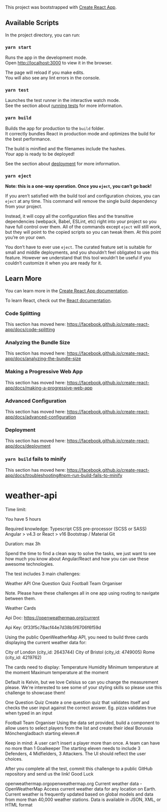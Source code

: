 This project was bootstrapped with [Create React App](https://github.com/facebook/create-react-app).

## Available Scripts

In the project directory, you can run:

### `yarn start`

Runs the app in the development mode.<br />
Open [http://localhost:3000](http://localhost:3000) to view it in the browser.

The page will reload if you make edits.<br />
You will also see any lint errors in the console.

### `yarn test`

Launches the test runner in the interactive watch mode.<br />
See the section about [running tests](https://facebook.github.io/create-react-app/docs/running-tests) for more information.

### `yarn build`

Builds the app for production to the `build` folder.<br />
It correctly bundles React in production mode and optimizes the build for the best performance.

The build is minified and the filenames include the hashes.<br />
Your app is ready to be deployed!

See the section about [deployment](https://facebook.github.io/create-react-app/docs/deployment) for more information.

### `yarn eject`

**Note: this is a one-way operation. Once you `eject`, you can’t go back!**

If you aren’t satisfied with the build tool and configuration choices, you can `eject` at any time. This command will remove the single build dependency from your project.

Instead, it will copy all the configuration files and the transitive dependencies (webpack, Babel, ESLint, etc) right into your project so you have full control over them. All of the commands except `eject` will still work, but they will point to the copied scripts so you can tweak them. At this point you’re on your own.

You don’t have to ever use `eject`. The curated feature set is suitable for small and middle deployments, and you shouldn’t feel obligated to use this feature. However we understand that this tool wouldn’t be useful if you couldn’t customize it when you are ready for it.

## Learn More

You can learn more in the [Create React App documentation](https://facebook.github.io/create-react-app/docs/getting-started).

To learn React, check out the [React documentation](https://reactjs.org/).

### Code Splitting

This section has moved here: https://facebook.github.io/create-react-app/docs/code-splitting

### Analyzing the Bundle Size

This section has moved here: https://facebook.github.io/create-react-app/docs/analyzing-the-bundle-size

### Making a Progressive Web App

This section has moved here: https://facebook.github.io/create-react-app/docs/making-a-progressive-web-app

### Advanced Configuration

This section has moved here: https://facebook.github.io/create-react-app/docs/advanced-configuration

### Deployment

This section has moved here: https://facebook.github.io/create-react-app/docs/deployment

### `yarn build` fails to minify

This section has moved here: https://facebook.github.io/create-react-app/docs/troubleshooting#npm-run-build-fails-to-minify
# weather-api

Time limit:

You have 5 hours

Required knowledge:
Typescript
CSS pre-processor (SCSS or SASS)
Angular > v4.3 or React > v16
Bootstrap / Material
Git

Duration: max 3h

Spend the time to find a clean way to solve the tasks, we just want to see how much you know about Angular/React and how you can use these awesome technologies.

The test includes 3 main challenges:

Weather API
One Question Quiz
Football Team Organiser

Note. Please have these challenges all in one app using routing to navigate between them.

Weather Cards

Api Doc: https://openweathermap.org/current

Api Key: 0f33f5c78acf44e7d38b5f6706f6f59d

Using the public OpenWeatherMap API, you need to build three cards displaying the current weather data for:

City of London (city_id: 2643744)
City of Bristol (city_id: 4749005)
Rome (city_id: 4219762)

The cards need to display:
Temperature
Humidity
Minimum temperature at the moment
Maximum temperature at the moment

Default is Kelvin, but we love Celsius so can you change the measurement please. We're interested to see some of your styling skills so please use this challenge to showcase them!

One Question Quiz
Create a one question quiz that validates itself and checks the user input against the correct answer. Eg. pizza validates true when typed in an input

Football Team Organiser
Using the data set provided, build a component to allow users to select players from the list and create their ideal Borussia Mönchengladbach starting eleven.#

Keep in mind:
A user can’t insert a player more than once.
A team can have no more than 1 Goalkeeper
The starting eleven needs to include 3 Defenders, 4 Midfielders, 3 Attackers.
The UI should reflect the user choices.

After you complete all the test, commit this challenge to a public GitHub repository and send us the link!
Good Luck

openweathermap.orgopenweathermap.org
Current weather data - OpenWeatherMap
Access current weather data for any location on Earth. Current weather is frequently updated based on global models and data from more than 40,000 weather stations. Data is available in JSON, XML, or HTML format
